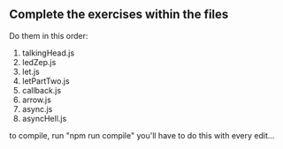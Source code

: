 ## Complete the exercises within the files
 Do them in this order:
1) talkingHead.js
2) ledZep.js
3) let.js
4) letPartTwo.js
5) callback.js
6) arrow.js
7) async.js
8) asyncHell.js

to compile, run "npm run compile" 
you'll have to do this with every edit...
